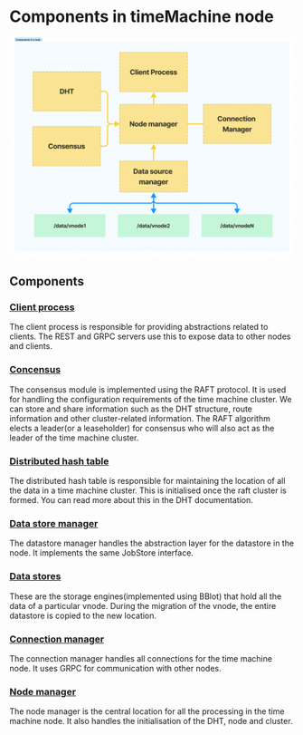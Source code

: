 # Components in timeMachine node

![components](../docs/images/components.png)

## Components
### [Client process](./client/client.go)
The client process is responsible for providing abstractions related to clients. The REST and GRPC servers use this to expose data to other nodes and clients.

### [Concensus](./concensus/Concensus.md)
The consensus module is implemented using the RAFT protocol. It is used for handling the configuration requirements of the time machine cluster. We can store and share information such as the DHT structure, route information and other cluster-related information. The RAFT algorithm elects a leader(or a leaseholder) for consensus who will also act as the leader of the time machine cluster.

### [Distributed hash table](./dht/dht.md)
The distributed hash table is responsible for maintaining the location of all the data in a time machine cluster. This is initialised once the raft cluster is formed. You can read more about this in the DHT documentation.

### [Data store manager](./datastore/datastore.go)
The datastore manager handles the abstraction layer for the datastore in the node. It implements the same JobStore interface.

### [Data stores](./datastore/)
These are the storage engines(implemented using BBlot) that hold all the data of a particular vnode. During the migration of the vnode, the entire datastore is copied to the new location.

### [Connection manager](../process/connectionmanager/connection_manager.go)
The connection manager handles all connections for the time machine node. It uses GRPC for communication with other nodes.

### [Node manager](../process/nodemanager/node_manager.go)
The node manager is the central location for all the processing in the time machine node. It also handles the initialisation of the DHT, node and cluster.
